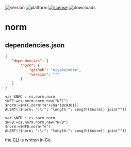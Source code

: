 ![version](https://img.shields.io/badge/version-20%2B-E23089)
![platform](https://img.shields.io/static/v1?label=platform&message=mac-intel%20|%20mac-arm%20|%20win-64&color=blue)
[![license](https://img.shields.io/github/license/miyako/norm)](LICENSE)
![downloads](https://img.shields.io/github/downloads/miyako/norm/total)

# norm

## dependencies.json

 ```json
{
    "dependencies": {
        "norm": {
            "github": "miyako/norm",
            "version": "*"
        }
    }
}
```

```4d
var $NFC : cs.norm.norm
$NFC:=cs.norm.norm.new("NFC")
$norm:=$NFC.norm("e"+Char(0x0301))
ALERT([$norm; ":\r"; "length:"; Length($norm)].join(""))

var $NFD : cs.norm.norm
$NFD:=cs.norm.norm.new("NFD")
$norm:=$NFD.norm("é")
ALERT([$norm; ":\r"; "length:"; Length($norm)].join(""))
```

the [CLI](https://github.com/miyako/go-norm) is written in Go.
